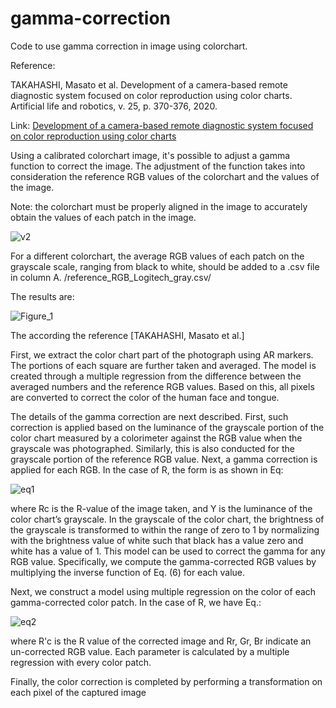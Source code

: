 # gamma-correction

Code to use gamma correction in image using colorchart.

Reference:

TAKAHASHI, Masato et al. Development of a camera-based remote diagnostic system focused on color reproduction using color charts. Artificial life and robotics, v. 25, p. 370-376, 2020.

Link: [Development of a camera-based remote diagnostic system focused on color reproduction using color charts](https://www.ncbi.nlm.nih.gov/pmc/articles/PMC7372208/)

Using a calibrated colorchart image, it's possible to adjust a gamma function to correct the image. The adjustment of the function takes into consideration the reference RGB values of the colorchart and the values of the image.

Note: the colorchart must be properly aligned in the image to accurately obtain the values of each patch in the image.

![v2](https://github.com/Photobiomedical-Instrumentation-Group/gamma-correction/assets/32850913/9f1a183e-3902-4aad-9a56-a5d022d66b24)


For a different colorchart, the average RGB values of each patch on the grayscale scale, ranging from black to white, should be added to a .csv file in column A. /reference_RGB_Logitech_gray.csv/

The results are:

![Figure_1](https://github.com/Photobiomedical-Instrumentation-Group/gamma-correction/assets/32850913/7af1f87b-3e88-4c3a-9389-c3f42e37b599)


The according the reference [TAKAHASHI, Masato et al.]

First, we extract the color chart part of the photograph using AR markers. The portions of each square are further taken and averaged. The model is created through a multiple regression from the difference between the averaged numbers and the reference RGB values. Based on this, all pixels are converted to correct the color of the human face and tongue.

The details of the gamma correction are next described. First, such correction is applied based on the luminance of the grayscale portion of the color chart measured by a colorimeter against the RGB value when the grayscale was photographed. Similarly, this is also conducted for the grayscale portion of the reference RGB value. Next, a gamma correction is applied for each RGB. In the case of R, the form is as shown in Eq:


![eq1](https://github.com/Photobiomedical-Instrumentation-Group/gamma-correction/assets/32850913/49261cd3-c92b-4a1b-b774-36e08afbf8bb)


where Rc is the R-value of the image taken, and Y is the luminance of the color chart’s grayscale. In the grayscale of the color chart, the brightness of the grayscale is transformed to within the range of zero to 1 by normalizing with the brightness value of white such that black has a value zero and white has a value of 1. This model can be used to correct the gamma for any RGB value. Specifically, we compute the gamma-corrected RGB values by multiplying the inverse function of Eq. (6) for each value.

Next, we construct a model using multiple regression on the color of each gamma-corrected color patch. In the case of R, we have Eq.:

![eq2](https://github.com/Photobiomedical-Instrumentation-Group/gamma-correction/assets/32850913/a07c060f-3d53-4ce1-b0c0-b13e62ba0222)


where R'c is the R value of the corrected image and Rr, Gr, Br indicate an un-corrected RGB value. Each parameter is calculated by a multiple regression with every color patch.

Finally, the color correction is completed by performing a transformation on each pixel of the captured image
